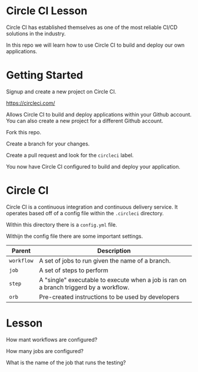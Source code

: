 # Circle CI Lesson

Circle CI has established themselves as one of the most reliable CI/CD solutions in the industry.

In this repo we will learn how to use Circle CI to build and deploy our own applications.

# Getting Started

Signup and create a new project on Circle CI.

https://circleci.com/

Allows Circle CI to build and deploy applications within your Github account. You can also create a new project for a different Github account.

Fork this repo.

Create a branch for your changes.

Create a pull request and look for the `circleci` label.

You now have Circle CI configured to build and deploy your application.

# Circle CI

Circle CI is a continuous integration and continuous delivery service. It operates based off of a config file within the `.circleci` directory.

Within this directory there is a `config.yml` file. 

Withijn the config file there are some important settings.

| Parent | Description |
|---------|-------|
|  `workflow` | A set of jobs to run given the name of a branch. |
| `job` | A set of steps to perform  |
| `step` | A "single" executable to execute when a job is ran on a branch triggerd by a workflow. |
| `orb` | Pre-created instructions to be used by developers |


# Lesson
 
How mant workflows are configured?

How many jobs are configured?

What is the name of the job that runs the testing?


